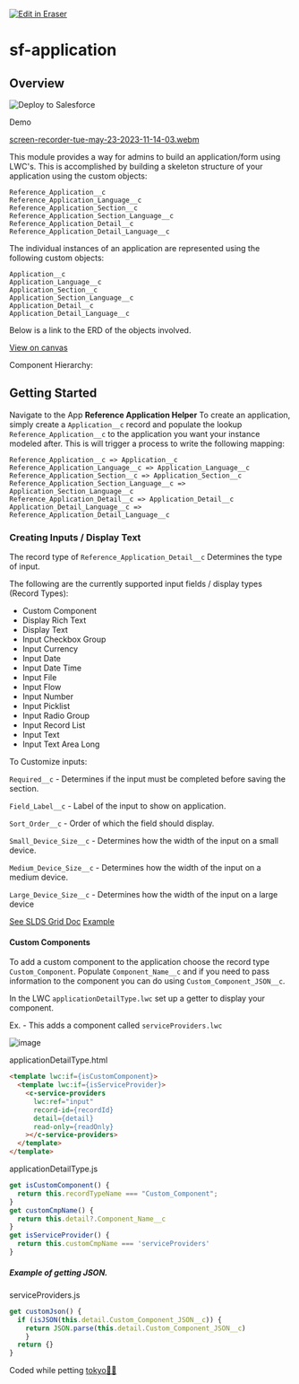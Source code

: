 <p><a target="_blank" href="https://app.eraser.io/workspace/Bv2FEHxAoXE57wdPDlh7" id="edit-in-eraser-github-link"><img alt="Edit in Eraser" src="https://firebasestorage.googleapis.com/v0/b/second-petal-295822.appspot.com/o/images%2Fgithub%2FOpen%20in%20Eraser.svg?alt=media&amp;token=968381c8-a7e7-472a-8ed6-4a6626da5501"></a></p>

# sf-application

## Overview

![Deploy to Salesforce](https://raw.githubusercontent.com/afawcett/githubsfdeploy/master/deploy.png "")

 Demo 

 [﻿screen-recorder-tue-may-23-2023-11-14-03.webm](https://github.com/effordDev/sf-application/assets/36901822/16ea4480-2926-4933-b18b-b6aa0b3801e9) 

This module provides a way for admins to build an application/form using LWC's. This is accomplished by building a skeleton structure of your application using the custom objects: 

```
Reference_Application__c
Reference_Application_Language__c
Reference_Application_Section__c
Reference_Application_Section_Language__c
Reference_Application_Detail__c
Reference_Application_Detail_Language__c
```
The individual instances of an application are represented using the following custom objects: 

```
Application__c
Application_Language__c
Application_Section__c 
Application_Section_Language__c
Application_Detail__c
Application_Detail_Language__c
```
Below is a link to the ERD of the objects involved.

[﻿View on canvas](https://app.eraser.io/workspace/Bv2FEHxAoXE57wdPDlh7?elements=W4XHUAysl0YEJB7lStMyAQ) 

Component Hierarchy:

## Getting Started
Navigate to the App **Reference Application Helper** To create an application, simply create a `Application__c` record and populate the lookup `Reference_Application__c` to the application you want your instance modeled after. This is will trigger a process to write the following mapping: 

```
Reference_Application__c => Application__c
Reference_Application_Language__c => Application_Language__c
Reference_Application_Section__c => Application_Section__c
Reference_Application_Section_Language__c => Application_Section_Language__c
Reference_Application_Detail__c => Application_Detail__c
Application_Detail_Language__c => Reference_Application_Detail_Language__c
```
### Creating Inputs / Display Text
The record type of `Reference_Application_Detail__c` Determines the type of input.

The following are the currently supported input fields / display types (Record Types):

- Custom Component
- Display Rich Text
- Display Text
- Input Checkbox Group
- Input Currency
- Input Date
- Input Date Time
- Input File
- Input Flow
- Input Number
- Input Picklist
- Input Radio Group
- Input Record List
- Input Text
- Input Text Area Long

To Customize inputs:

`Required__c` - Determines if the input must be completed before saving the section.

`Field_Label__c` - Label of the input to show on application.

`Sort_Order__c` - Order of which the field should display.

`Small_Device_Size__c` - Determines how the width of the input on a small device.

`Medium_Device_Size__c` - Determines how the width of the input on a medium device.

`Large_Device_Size__c` - Determines how the width of the input on a large device

[﻿See SLDS Grid Doc](https://www.lightningdesignsystem.com/utilities/grid/)
[﻿Example](https://developer.salesforce.com/docs/component-library/bundle/lightning-layout-item/example/) 

#### Custom Components
To add a custom component to the application choose the record type `Custom_Component`.
Populate `Component_Name__c` and if you need to pass information to the component you can do using `Custom_Component_JSON__c`.

In the LWC `applicationDetailType.lwc` set up a getter to display your component.

Ex. - This adds a component called `serviceProviders.lwc` 

![image](https://github.com/effordDev/sf-application/assets/36901822/83a6ece7-f425-45c5-bb74-d4a8f55722dc "")

applicationDetailType.html

```html
<template lwc:if={isCustomComponent}>
  <template lwc:if={isServiceProvider}>
    <c-service-providers
      lwc:ref="input"
      record-id={recordId}
      detail={detail}
      read-only={readOnly}
    ></c-service-providers>
  </template>
</template>
```
applicationDetailType.js

```js
get isCustomComponent() {
  return this.recordTypeName === "Custom_Component";
}
get customCmpName() {
  return this.detail?.Component_Name__c
}
get isServiceProvider() {
  return this.customCmpName === 'serviceProviders' 
}
```

##### Example of getting JSON.

serviceProviders.js
```js 
get customJson() { 
  if (isJSON(this.detail.Custom_Component_JSON__c)) { 
    return JSON.parse(this.detail.Custom_Component_JSON__c) 
    } 
  return {} 
} 
``` 
Coded while petting [﻿tokyo🐱‍👤](https://www.tokyotech.us) 


<!--- Eraser file: https://app.eraser.io/workspace/Bv2FEHxAoXE57wdPDlh7 --->